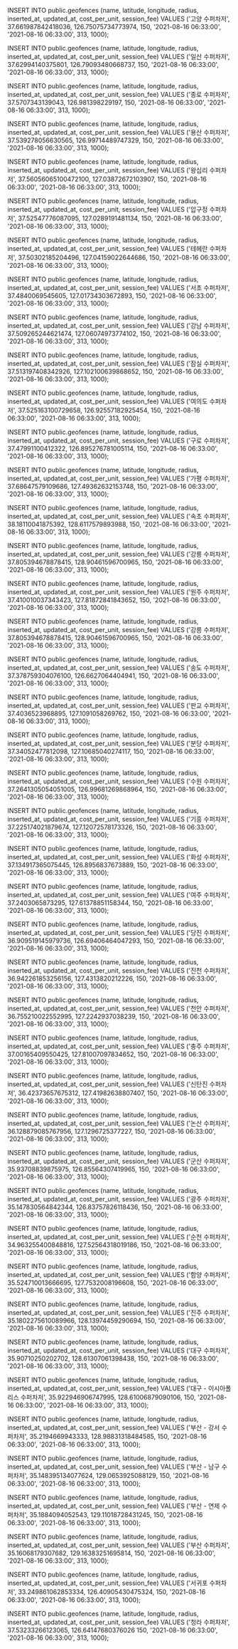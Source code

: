 INSERT INTO public.geofences
            (name,
             latitude,
             longitude,
             radius,
             inserted_at,
             updated_at,
             cost_per_unit,
             session_fee)
VALUES      ('고양 수퍼차저',
             37.661987842418036,
             126.75075734773974,
             150,
            '2021-08-16 06:33:00',
            '2021-08-16 06:33:00',
             313,
             1000);

INSERT INTO public.geofences
            (name,
             latitude,
             longitude,
             radius,
             inserted_at,
             updated_at,
             cost_per_unit,
             session_fee)
VALUES      ('일산 수퍼차저',
             37.62994140375801,
             126.79093480668737,
             150,
            '2021-08-16 06:33:00',
            '2021-08-16 06:33:00',
             313,
             1000);

INSERT INTO public.geofences
            (name,
             latitude,
             longitude,
             radius,
             inserted_at,
             updated_at,
             cost_per_unit,
             session_fee)
VALUES      ('종로 수퍼차저',
             37.5707343139043,
             126.981398229197,
             150,
            '2021-08-16 06:33:00',
            '2021-08-16 06:33:00',
             313,
             1000);

INSERT INTO public.geofences
            (name,
             latitude,
             longitude,
             radius,
             inserted_at,
             updated_at,
             cost_per_unit,
             session_fee)
VALUES      ('용산 수퍼차저',
             37.539278056630565,
             126.99714489747329,
             150,
            '2021-08-16 06:33:00',
            '2021-08-16 06:33:00',
             313,
             1000);

INSERT INTO public.geofences
            (name,
             latitude,
             longitude,
             radius,
             inserted_at,
             updated_at,
             cost_per_unit,
             session_fee)
VALUES      ('왕십리 수퍼차저',
             37.56056065100472100,
             127.03872672103907,
             150,
            '2021-08-16 06:33:00',
            '2021-08-16 06:33:00',
             313,
             1000);

INSERT INTO public.geofences
            (name,
             latitude,
             longitude,
             radius,
             inserted_at,
             updated_at,
             cost_per_unit,
             session_fee)
VALUES      ('압구정 수퍼차저',
             37.52547776087095,
             127.0289191481134,
             150,
            '2021-08-16 06:33:00',
            '2021-08-16 06:33:00',
             313,
             1000);

INSERT INTO public.geofences
            (name,
             latitude,
             longitude,
             radius,
             inserted_at,
             updated_at,
             cost_per_unit,
             session_fee)
VALUES      ('테헤란 수퍼차저',
             37.50302185204496,
             127.04159022644686,
             150,
            '2021-08-16 06:33:00',
            '2021-08-16 06:33:00',
             313,
             1000);

INSERT INTO public.geofences
            (name,
             latitude,
             longitude,
             radius,
             inserted_at,
             updated_at,
             cost_per_unit,
             session_fee)
VALUES      ('서초 수퍼차저',
             37.4840069545605,
             127.01734303672893,
             150,
            '2021-08-16 06:33:00',
            '2021-08-16 06:33:00',
             313,
             1000);

INSERT INTO public.geofences
            (name,
             latitude,
             longitude,
             radius,
             inserted_at,
             updated_at,
             cost_per_unit,
             session_fee)
VALUES      ('강남 수퍼차저',
             37.509265244621474,
             127.06074973774102,
             150,
            '2021-08-16 06:33:00',
            '2021-08-16 06:33:00',
             313,
             1000);

INSERT INTO public.geofences
            (name,
             latitude,
             longitude,
             radius,
             inserted_at,
             updated_at,
             cost_per_unit,
             session_fee)
VALUES      ('잠실 수퍼차저',
             37.513197408342926,
             127.102100639868652,
             150,
            '2021-08-16 06:33:00',
            '2021-08-16 06:33:00',
             313,
             1000);

INSERT INTO public.geofences
            (name,
             latitude,
             longitude,
             radius,
             inserted_at,
             updated_at,
             cost_per_unit,
             session_fee)
VALUES      ('여의도 수퍼차저',
             37.525163100729658,
             126.92557182925454,
             150,
            '2021-08-16 06:33:00',
            '2021-08-16 06:33:00',
             313,
             1000);

INSERT INTO public.geofences
            (name,
             latitude,
             longitude,
             radius,
             inserted_at,
             updated_at,
             cost_per_unit,
             session_fee)
VALUES      ('구로 수퍼차저',
             37.47991100412322,
             126.895276781005114,
             150,
            '2021-08-16 06:33:00',
            '2021-08-16 06:33:00',
             313,
             1000);

INSERT INTO public.geofences
            (name,
             latitude,
             longitude,
             radius,
             inserted_at,
             updated_at,
             cost_per_unit,
             session_fee)
VALUES      ('가평 수퍼차저',
             37.68647579109686,
             127.49362632153748,
             150,
            '2021-08-16 06:33:00',
            '2021-08-16 06:33:00',
             313,
             1000);

INSERT INTO public.geofences
            (name,
             latitude,
             longitude,
             radius,
             inserted_at,
             updated_at,
             cost_per_unit,
             session_fee)
VALUES      ('속초 수퍼차저',
             38.18110041875392,
             128.6117579893988,
             150,
            '2021-08-16 06:33:00',
            '2021-08-16 06:33:00',
             313,
             1000);

INSERT INTO public.geofences
            (name,
             latitude,
             longitude,
             radius,
             inserted_at,
             updated_at,
             cost_per_unit,
             session_fee)
VALUES      ('강릉 수퍼차저',
             37.805394678878415,
             128.90461596700965,
             150,
            '2021-08-16 06:33:00',
            '2021-08-16 06:33:00',
             313,
             1000);

INSERT INTO public.geofences
            (name,
             latitude,
             longitude,
             radius,
             inserted_at,
             updated_at,
             cost_per_unit,
             session_fee)
VALUES      ('원주 수퍼차저',
             37.410010037343423,
             127.81872841843652,
             150,
            '2021-08-16 06:33:00',
            '2021-08-16 06:33:00',
             313,
             1000);

INSERT INTO public.geofences
            (name,
             latitude,
             longitude,
             radius,
             inserted_at,
             updated_at,
             cost_per_unit,
             session_fee)
VALUES      ('강릉 수퍼차저',
             37.805394678878415,
             128.90461596700965,
             150,
            '2021-08-16 06:33:00',
            '2021-08-16 06:33:00',
             313,
             1000);

INSERT INTO public.geofences
            (name,
             latitude,
             longitude,
             radius,
             inserted_at,
             updated_at,
             cost_per_unit,
             session_fee)
VALUES      ('송도 수퍼차저',
             37.378759304076100,
             126.6627064404941,
             150,
            '2021-08-16 06:33:00',
            '2021-08-16 06:33:00',
             313,
             1000);

INSERT INTO public.geofences
            (name,
             latitude,
             longitude,
             radius,
             inserted_at,
             updated_at,
             cost_per_unit,
             session_fee)
VALUES      ('판교 수퍼차저',
             37.4036523968895,
             127.1091058269762,
             150,
            '2021-08-16 06:33:00',
            '2021-08-16 06:33:00',
             313,
             1000);

INSERT INTO public.geofences
            (name,
             latitude,
             longitude,
             radius,
             inserted_at,
             updated_at,
             cost_per_unit,
             session_fee)
VALUES      ('분당 수퍼차저',
             37.34052477812098,
             127.10685040274117,
             150,
            '2021-08-16 06:33:00',
            '2021-08-16 06:33:00',
             313,
             1000);

INSERT INTO public.geofences
            (name,
             latitude,
             longitude,
             radius,
             inserted_at,
             updated_at,
             cost_per_unit,
             session_fee)
VALUES      ('수원 수퍼차저',
             37.2641305054051005,
             126.99681269868964,
             150,
            '2021-08-16 06:33:00',
            '2021-08-16 06:33:00',
             313,
             1000);

INSERT INTO public.geofences
            (name,
             latitude,
             longitude,
             radius,
             inserted_at,
             updated_at,
             cost_per_unit,
             session_fee)
VALUES      ('기흥 수퍼차저',
             37.225174021879674,
             127.12072578173326,
             150,
            '2021-08-16 06:33:00',
            '2021-08-16 06:33:00',
             313,
             1000);

INSERT INTO public.geofences
            (name,
             latitude,
             longitude,
             radius,
             inserted_at,
             updated_at,
             cost_per_unit,
             session_fee)
VALUES      ('화성 수퍼차저',
             37.134917365075445,
             126.8956837673889,
             150,
            '2021-08-16 06:33:00',
            '2021-08-16 06:33:00',
             313,
             1000);

INSERT INTO public.geofences
            (name,
             latitude,
             longitude,
             radius,
             inserted_at,
             updated_at,
             cost_per_unit,
             session_fee)
VALUES      ('여주 수퍼차저',
             37.2403065873295,
             127.61378851158344,
             150,
            '2021-08-16 06:33:00',
            '2021-08-16 06:33:00',
             313,
             1000);

INSERT INTO public.geofences
            (name,
             latitude,
             longitude,
             radius,
             inserted_at,
             updated_at,
             cost_per_unit,
             session_fee)
VALUES      ('당진 수퍼차저',
             36.909519145979736,
             126.69406464047293,
             150,
            '2021-08-16 06:33:00',
            '2021-08-16 06:33:00',
             313,
             1000);

INSERT INTO public.geofences
            (name,
             latitude,
             longitude,
             radius,
             inserted_at,
             updated_at,
             cost_per_unit,
             session_fee)
VALUES      ('진천 수퍼차저',
             36.942261853256156,
             127.4313820212226,
             150,
            '2021-08-16 06:33:00',
            '2021-08-16 06:33:00',
             313,
             1000);

INSERT INTO public.geofences
            (name,
             latitude,
             longitude,
             radius,
             inserted_at,
             updated_at,
             cost_per_unit,
             session_fee)
VALUES      ('천안 수퍼차저',
             36.755210022552995,
             127.2242937038239,
             150,
            '2021-08-16 06:33:00',
            '2021-08-16 06:33:00',
             313,
             1000);

INSERT INTO public.geofences
            (name,
             latitude,
             longitude,
             radius,
             inserted_at,
             updated_at,
             cost_per_unit,
             session_fee)
VALUES      ('충주 수퍼차저',
             37.00165409550425,
             127.81007097834652,
             150,
            '2021-08-16 06:33:00',
            '2021-08-16 06:33:00',
             313,
             1000);

INSERT INTO public.geofences
            (name,
             latitude,
             longitude,
             radius,
             inserted_at,
             updated_at,
             cost_per_unit,
             session_fee)
VALUES      ('신탄진 수퍼차저',
             36.42373657675312,
             127.41982638807407,
             150,
            '2021-08-16 06:33:00',
            '2021-08-16 06:33:00',
             313,
             1000);

INSERT INTO public.geofences
            (name,
             latitude,
             longitude,
             radius,
             inserted_at,
             updated_at,
             cost_per_unit,
             session_fee)
VALUES      ('논산 수퍼차저',
             36.128879085767956,
             127.1296725377227,
             150,
            '2021-08-16 06:33:00',
            '2021-08-16 06:33:00',
             313,
             1000);

INSERT INTO public.geofences
            (name,
             latitude,
             longitude,
             radius,
             inserted_at,
             updated_at,
             cost_per_unit,
             session_fee)
VALUES      ('군산 수퍼차저',
             35.93708839875975,
             126.85564307419965,
             150,
            '2021-08-16 06:33:00',
            '2021-08-16 06:33:00',
             313,
             1000);

INSERT INTO public.geofences
            (name,
             latitude,
             longitude,
             radius,
             inserted_at,
             updated_at,
             cost_per_unit,
             session_fee)
VALUES      ('광주 수퍼차저',
             35.147830564842344,
             126.83757826118436,
             150,
            '2021-08-16 06:33:00',
            '2021-08-16 06:33:00',
             313,
             1000);

INSERT INTO public.geofences
            (name,
             latitude,
             longitude,
             radius,
             inserted_at,
             updated_at,
             cost_per_unit,
             session_fee)
VALUES      ('순천 수퍼차저',
             34.963255400848816,
             127.52564318019186,
             150,
            '2021-08-16 06:33:00',
            '2021-08-16 06:33:00',
             313,
             1000);

INSERT INTO public.geofences
            (name,
             latitude,
             longitude,
             radius,
             inserted_at,
             updated_at,
             cost_per_unit,
             session_fee)
VALUES      ('함양 수퍼차저',
             35.524710013666695,
             127.7532008196608,
             150,
            '2021-08-16 06:33:00',
            '2021-08-16 06:33:00',
             313,
             1000);

INSERT INTO public.geofences
            (name,
             latitude,
             longitude,
             radius,
             inserted_at,
             updated_at,
             cost_per_unit,
             session_fee)
VALUES      ('진주 수퍼차저',
             35.1802275610089966,
             128.13974459290694,
             150,
            '2021-08-16 06:33:00',
            '2021-08-16 06:33:00',
             313,
             1000);

INSERT INTO public.geofences
            (name,
             latitude,
             longitude,
             radius,
             inserted_at,
             updated_at,
             cost_per_unit,
             session_fee)
VALUES      ('대구 수퍼차저',
             35.90710250202702,
             128.61307061398438,
             150,
            '2021-08-16 06:33:00',
            '2021-08-16 06:33:00',
             313,
             1000);

INSERT INTO public.geofences
            (name,
             latitude,
             longitude,
             radius,
             inserted_at,
             updated_at,
             cost_per_unit,
             session_fee)
VALUES      ('대구 - 이시아폴리스 수퍼차저',
             35.922946906747995,
             128.61006879090106,
             150,
            '2021-08-16 06:33:00',
            '2021-08-16 06:33:00',
             313,
             1000);

INSERT INTO public.geofences
            (name,
             latitude,
             longitude,
             radius,
             inserted_at,
             updated_at,
             cost_per_unit,
             session_fee)
VALUES      ('부산 - 강서 수퍼차저',
             35.2194669943333,
             128.98831318484585,
             150,
            '2021-08-16 06:33:00',
            '2021-08-16 06:33:00',
             313,
             1000);

INSERT INTO public.geofences
            (name,
             latitude,
             longitude,
             radius,
             inserted_at,
             updated_at,
             cost_per_unit,
             session_fee)
VALUES      ('부산 - 남구 수퍼차저',
             35.148395134077624,
             129.0653925088129,
             150,
            '2021-08-16 06:33:00',
            '2021-08-16 06:33:00',
             313,
             1000);

INSERT INTO public.geofences
            (name,
             latitude,
             longitude,
             radius,
             inserted_at,
             updated_at,
             cost_per_unit,
             session_fee)
VALUES      ('부산 - 연제 수퍼차저',
             35.1884094052543,
             129.11018728431245,
             150,
            '2021-08-16 06:33:00',
            '2021-08-16 06:33:00',
             313,
             1000);

INSERT INTO public.geofences
            (name,
             latitude,
             longitude,
             radius,
             inserted_at,
             updated_at,
             cost_per_unit,
             session_fee)
VALUES      ('부산 수퍼차저',
             35.16068179307682,
             129.16383251695814,
             150,
            '2021-08-16 06:33:00',
            '2021-08-16 06:33:00',
             313,
             1000);

INSERT INTO public.geofences
            (name,
             latitude,
             longitude,
             radius,
             inserted_at,
             updated_at,
             cost_per_unit,
             session_fee)
VALUES      ('서귀포 수퍼차저',
             33.249861062853334,
             126.40905430475324,
             150,
            '2021-08-16 06:33:00',
            '2021-08-16 06:33:00',
             313,
             1000); 
             
INSERT INTO public.geofences
            (name,
             latitude,
             longitude,
             radius,
             inserted_at,
             updated_at,
             cost_per_unit,
             session_fee)
VALUES      ('청라 수퍼차저',
             37.53233266123065,
             126.64147680376026
             150,
            '2021-08-16 06:33:00',
            '2021-08-16 06:33:00',
             313,
             1000);
